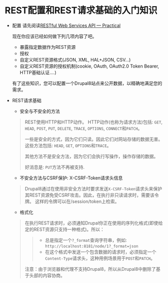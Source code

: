 REST配置和REST请求基础的入门知识
====================
* 配置
    请先阅读[RESTful Web Services API — Practical](restful_api_overview.md#practical)

    现在你应该已经如何做下列几项内容了吧。
    * 暴露指定数据作为REST资源
    * 授权
    * 自定义REST资源格式(JSON, XML, HAL+JSON, CSV...)
    * 自定义REST资源的授权机制(cookie, OAuth, OAuth2.0 Token Bearer, HTTP基础认证....)

    有了这些知识，您可以配置一个Drupal8站点来公开数据，以精确地满足您的需求。

* REST请求基础

  * 安全与不安全的方法
  >  REST使用HTTP和HTTP动作。
  >  HTTP动作(也称为请求方法)包括: `GET`, `HEAD`, `POST`, `PUT`, `DELETE`, `TRACE`, `OPTIONS`, `CONNECT`和`PATCH`。
  >
  >  一些是安全的方式，因为它们只读。因此它们对网站存储的数据无害。这些方法包括: `HEAD`, `GET`, `OPTIONS`和`TRACE`。
  >
  > 其他方法不是安全方法，因为它们会执行写操作，操作存储的数据。
  >
  >  好消息是: `PUT`方法不再被支持.
  * 不安全方法与CSRF保护: X-CSRF-Token请求头信息
  > Drupal8通过在使用非安全方法时要求发送`X-CSRF-Token`请求头来保护其REST资源免受CSRF攻击。因此，在执行非只读请求时，需要该令牌。
    这样的令牌可以在/session/token上检索。

  * 格式化
  > 在执行REST请求时，必须通知Drupal你正在使用的序列化格式(即使给定的REST资源只支持一种格式)。所以：
  >> * 总是指定一个`?_format`查询字符串，例如: `http://localhost:8181/node/1?_format=json`
  >> * 在这个格式中发送一个包含数据的请求时，必须指定一个`Content-Type`请求头，这种用例场景用于`POST`和`PATCH`。
  >
  >注意：由于浏览器和代理不支持Drupal8，所以从Drupal8中删除了基于头部的内容协商。